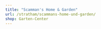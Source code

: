 ```yaml
---
title: "Scamman's Home & Garden"
url: /stratham/scammans-home-und-garden/
shop: Garten-Center
---
```

